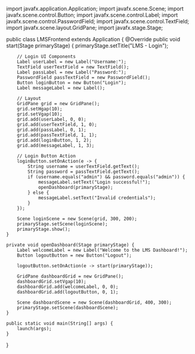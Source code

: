 import javafx.application.Application;
import javafx.scene.Scene;
import javafx.scene.control.Button;
import javafx.scene.control.Label;
import javafx.scene.control.PasswordField;
import javafx.scene.control.TextField;
import javafx.scene.layout.GridPane;
import javafx.stage.Stage;

public class LMSFrontend extends Application {
    @Override
    public void start(Stage primaryStage) {
        primaryStage.setTitle("LMS - Login");
        
        // Login UI Components
        Label userLabel = new Label("Username:");
        TextField userTextField = new TextField();
        Label passLabel = new Label("Password:");
        PasswordField passTextField = new PasswordField();
        Button loginButton = new Button("Login");
        Label messageLabel = new Label();
        
        // Layout
        GridPane grid = new GridPane();
        grid.setHgap(10);
        grid.setVgap(10);
        grid.add(userLabel, 0, 0);
        grid.add(userTextField, 1, 0);
        grid.add(passLabel, 0, 1);
        grid.add(passTextField, 1, 1);
        grid.add(loginButton, 1, 2);
        grid.add(messageLabel, 1, 3);
        
        // Login Button Action
        loginButton.setOnAction(e -> {
            String username = userTextField.getText();
            String password = passTextField.getText();
            if (username.equals("admin") && password.equals("admin")) {
                messageLabel.setText("Login successful!");
                openDashboard(primaryStage);
            } else {
                messageLabel.setText("Invalid credentials");
            }
        });
        
        Scene loginScene = new Scene(grid, 300, 200);
        primaryStage.setScene(loginScene);
        primaryStage.show();
    }
    
    private void openDashboard(Stage primaryStage) {
        Label welcomeLabel = new Label("Welcome to the LMS Dashboard!");
        Button logoutButton = new Button("Logout");
        
        logoutButton.setOnAction(e -> start(primaryStage));
        
        GridPane dashboardGrid = new GridPane();
        dashboardGrid.setVgap(10);
        dashboardGrid.add(welcomeLabel, 0, 0);
        dashboardGrid.add(logoutButton, 0, 1);
        
        Scene dashboardScene = new Scene(dashboardGrid, 400, 300);
        primaryStage.setScene(dashboardScene);
    }
    
    public static void main(String[] args) {
        launch(args);
    }
}
